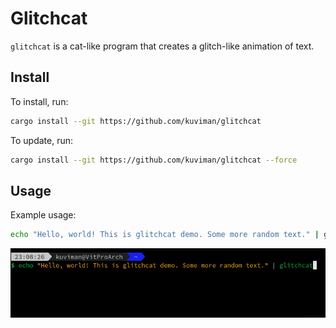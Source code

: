 # Glitchcat

`glitchcat` is a cat-like program that creates a glitch-like animation of text.

## Install

To install, run:

```sh
cargo install --git https://github.com/kuviman/glitchcat
```

To update, run:

```sh
cargo install --git https://github.com/kuviman/glitchcat --force
```

## Usage

Example usage:

```sh
echo "Hello, world! This is glitchcat demo. Some more random text." | glitchcat
```

![gif](demo.gif)
